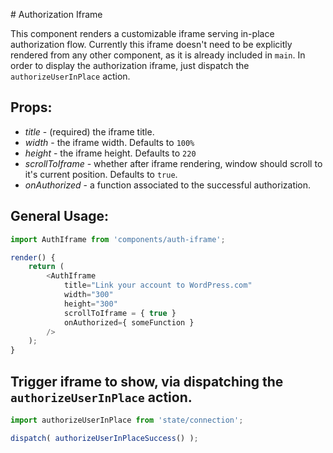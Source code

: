 # Authorization Iframe

This component renders a customizable iframe serving in-place authorization flow. Currently this iframe doesn't need to be explicitly rendered from any other component, as it is already included in `main`.
In order to display the authorization iframe, just dispatch the `authorizeUserInPlace` action.

## Props:

- *title* - (required) the iframe title.
- *width* - the iframe width. Defaults to `100%`
- *height* - the iframe height. Defaults to `220`
- *scrollToIframe* - whether after iframe rendering, window should scroll to it's current position. Defaults to `true`.
- *onAuthorized* - a function associated to the successful authorization.

## General Usage:

```js
import AuthIframe from 'components/auth-iframe';

render() {
    return (
        <AuthIframe
            title="Link your account to WordPress.com"
            width="300"
            height="300"
            scrollToIframe = { true }
            onAuthorized={ someFunction }
        />
    );
}
```

## Trigger iframe to show, via dispatching the `authorizeUserInPlace` action.

```js
import authorizeUserInPlace from 'state/connection';

dispatch( authorizeUserInPlaceSuccess() );
```